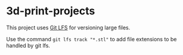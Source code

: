 # 3d-print-projects

This project uses [Git LFS](https://git-lfs.github.com/) for versioning large files.

Use the command `git lfs track "*.stl"` to add file extensions to be handled by git lfs.
